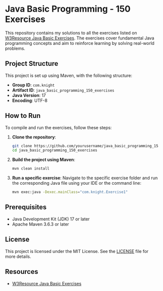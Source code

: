 # Java Basic Programming - 150 Exercises

This repository contains my solutions to all the exercises listed on [W3Resource Java Basic Exercises](https://www.w3resource.com/java-exercises/basic/index.php#editorr). The exercises cover fundamental Java programming concepts and aim to reinforce learning by solving real-world problems.

## Project Structure

This project is set up using Maven, with the following structure:

- **Group ID**: `com.knight`
- **Artifact ID**: `java_basic_programming_150_exercises`
- **Java Version**: 17
- **Encoding**: UTF-8

## How to Run

To compile and run the exercises, follow these steps:

1. **Clone the repository**:
   ```bash
   git clone https://github.com/yourusername/java_basic_programming_150_exercises.git
   cd java_basic_programming_150_exercises
   ```

2. **Build the project using Maven**:
   ```bash
   mvn clean install
   ```

3. **Run a specific exercise**:
   Navigate to the specific exercise folder and run the corresponding Java file using your IDE or the command line:
   ```bash
   mvn exec:java -Dexec.mainClass="com.knight.Exercise1"
   ```

## Prerequisites

- Java Development Kit (JDK) 17 or later
- Apache Maven 3.6.3 or later

## License

This project is licensed under the MIT License. See the [LICENSE](./LICENSE) file for more details.

## Resources

- [W3Resource Java Basic Exercises](https://www.w3resource.com/java-exercises/basic/index.php#editorr)

